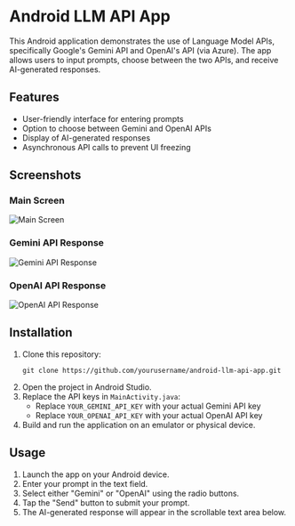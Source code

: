 # Android LLM API App

This Android application demonstrates the use of Language Model APIs, specifically Google's Gemini API and OpenAI's API (via Azure). The app allows users to input prompts, choose between the two APIs, and receive AI-generated responses.

## Features

- User-friendly interface for entering prompts
- Option to choose between Gemini and OpenAI APIs
- Display of AI-generated responses
- Asynchronous API calls to prevent UI freezing

## Screenshots

### Main Screen
![Main Screen](placeholder_main_screen.png)

### Gemini API Response
![Gemini API Response](placeholder_gemini_response.png)

### OpenAI API Response
![OpenAI API Response](placeholder_openai_response.png)

## Installation

1. Clone this repository:
   ```
   git clone https://github.com/yourusername/android-llm-api-app.git
   ```
2. Open the project in Android Studio.
3. Replace the API keys in `MainActivity.java`:
    - Replace `YOUR_GEMINI_API_KEY` with your actual Gemini API key
    - Replace `YOUR_OPENAI_API_KEY` with your actual OpenAI API key
4. Build and run the application on an emulator or physical device.

## Usage

1. Launch the app on your Android device.
2. Enter your prompt in the text field.
3. Select either "Gemini" or "OpenAI" using the radio buttons.
4. Tap the "Send" button to submit your prompt.
5. The AI-generated response will appear in the scrollable text area below.
